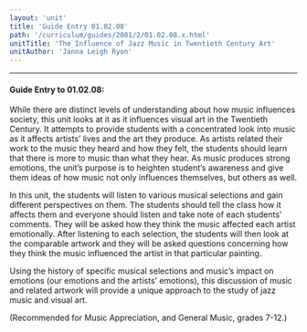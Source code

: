 ```yaml
---
layout: 'unit'
title: 'Guide Entry 01.02.08'
path: '/curriculum/guides/2001/2/01.02.08.x.html'
unitTitle: 'The Influence of Jazz Music in Twentieth Century Art'
unitAuthor: 'Janna Leigh Ryon'
---
```


<body>
<hr/>
 <h4>
  Guide Entry to 01.02.08:
 </h4>
 <p>
  While there are distinct levels of understanding about how music influences society, this unit looks at it as it influences visual art in the Twentieth Century. It attempts to provide students with a concentrated look into music as it affects artists’ lives and the art they produce. As artists related their work to the music they heard and how they felt, the students should learn that there is more to music than what they hear. As music produces strong emotions, the unit’s purpose is to heighten student’s awareness and give them ideas of how music not only influences themselves, but others as well.
 </p>
<p>
  In this unit, the students will listen to various musical selections and gain different perspectives on them. The students should tell the class how it affects them and everyone should listen and take note of each students’ comments. They will be asked how they think the music affected each artist emotionally. After listening to each selection, the students will then look at the comparable artwork and they will be asked questions concerning how they think the music influenced the artist in that particular painting.
 </p>
<p>
  Using the history of specific musical selections and music’s impact on emotions (our emotions and the artists’ emotions), this discussion of music and related artwork will provide a unique approach to the study of jazz music and visual art.
 </p>
<p>
  (Recommended for Music Appreciation, and General Music, grades 7-12.)
 </p>

</body>
